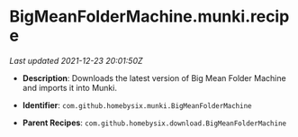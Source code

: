 # BigMeanFolderMachine.munki.recipe

_Last updated 2021-12-23 20:01:50Z_

- **Description**: Downloads the latest version of Big Mean Folder Machine and imports it into Munki.

- **Identifier**: `com.github.homebysix.munki.BigMeanFolderMachine`

- **Parent Recipes**: `com.github.homebysix.download.BigMeanFolderMachine`
